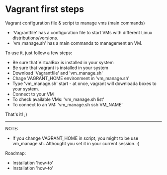 # Vagrant first steps 

Vagrant configuration file & script to manage vms (main commands)

* 'Vagrantfile'  has a configuration file to start VMs with different Linux distributions/versions. 
* 'vm_manage.sh' has a main commands to management an VM.

To use it, just follow a few steps:
* Be sure that VirtualBox is installed in your system
* Be sure that vagrant is installed in your system
* Download 'Vagrantfile' and 'vm_manage.sh' 
* Chage VAGRANT_HOME environment in 'vm_manage.sh'
* Type 'vm_manage.sh' start - at once, vagrant will downloada boxes to your system.
* Connect to your VM
* To check available VMs: 'vm_manage.sh list' 
* To connect to an VM: 'vm_manage.sh ssh VM_NAME'

That's it! ;)

---

NOTE:
* If you change VAGRANT_HOME in script, you might to be use vm_manage.sh. Althought you set it in your current session. :)

Roadmap:
* Installation 'how-to'
* Installation 'how-to'

